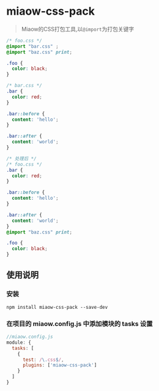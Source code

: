 # miaow-css-pack

> Miaow的CSS打包工具,以`@import`为打包关键字

```css
/* foo.css */
@import "bar.css" ;
@import "baz.css" print;

.foo {
  color: black;
}

/* bar.css */
.bar {
  color: red;
}

.bar::before {
  content: 'hello';
}

.bar::after {
  content: 'world';
}

/* 处理后 */
/* foo.css */
.bar {
  color: red;
}

.bar::before {
  content: 'hello';
}

.bar::after {
  content: 'world';
}
@import "baz.css" print;

.foo {
  color: black;
}
```

## 使用说明

### 安装

```
npm install miaow-css-pack --save-dev
```

### 在项目的 miaow.config.js 中添加模块的 tasks 设置

```javascript
//miaow.config.js
module: {
  tasks: [
    {
      test: /\.css$/,
      plugins: ['miaow-css-pack']
    }
  ]
}
```
